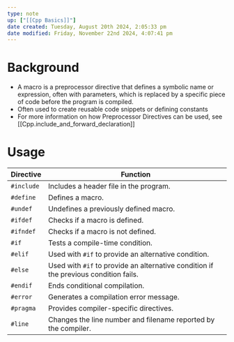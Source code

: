```yaml
---
type: note
up: ["[[Cpp Basics]]"]
date created: Tuesday, August 20th 2024, 2:05:33 pm
date modified: Friday, November 22nd 2024, 4:07:41 pm
---
```

# Background
- A macro is a preprocessor directive that defines a symbolic name or expression, often with parameters, which is replaced by a specific piece of code before the program is compiled. 
- Often used to create reusable code snippets or defining constants
- For more information on how Preprocessor Directives can be used, see [[Cpp.include_and_forward_declaration]]

# Usage
| Directive       | Function                                                                           |
|-----------------|------------------------------------------------------------------------------------|
| `#include`      | Includes a header file in the program.                                            |
| `#define`       | Defines a macro.                                                                   |
| `#undef`        | Undefines a previously defined macro.                                             |
| `#ifdef`        | Checks if a macro is defined.                                                     |
| `#ifndef`       | Checks if a macro is not defined.                                                 |
| `#if`           | Tests a compile-time condition.                                                   |
| `#elif`         | Used with `#if` to provide an alternative condition.                               |
| `#else`         | Used with `#if` to provide an alternative condition if the previous condition fails.|
| `#endif`        | Ends conditional compilation.                                                      |
| `#error`        | Generates a compilation error message.                                             |
| `#pragma`       | Provides compiler-specific directives.                                             |
| `#line`         | Changes the line number and filename reported by the compiler.                     |
